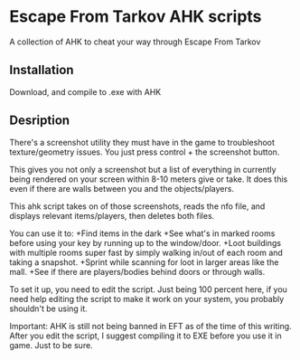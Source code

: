 # Escape From Tarkov AHK scripts

A collection of AHK to cheat your way through Escape From Tarkov
## Installation

Download, and compile to .exe with AHK


## Desription

There's a screenshot utility they must have in the game to troubleshoot texture/geometry issues. You just press control + the screenshot button.

This gives you not only a screenshot but a list of everything in currently being rendered on your screen within 8-10 meters give or take. It does this even if there are walls between you and the objects/players.

This ahk script takes on of those screenshots, reads the nfo file, and displays relevant items/players, then deletes both files.

You can use it to:
+Find items in the dark
+See what's in marked rooms before using your key by running up to the window/door.
+Loot buildings with multiple rooms super fast by simply walking in/out of each room and taking a snapshot.
+Sprint while scanning for loot in larger areas like the mall.
+See if there are players/bodies behind doors or through walls.

To set it up, you need to edit the script. Just being 100 percent here, if you need help editing the script to make it work on your system, you probably shouldn't be using it.

Important: AHK is still not being banned in EFT as of the time of this writing. After you edit the script, I suggest compiling it to EXE before you use it in game. Just to be sure.
